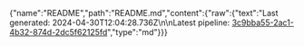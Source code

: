 {"name":"README","path":"README.md","content":{"raw":{"text":"Last generated: 2024-04-30T12:04:28.736Z\n\nLatest pipeline: [3c9bba55-2ac1-4b32-874d-2dc5f62125fd](/pipeline/3c9bba55-2ac1-4b32-874d-2dc5f62125fd)","type":"md"}}}